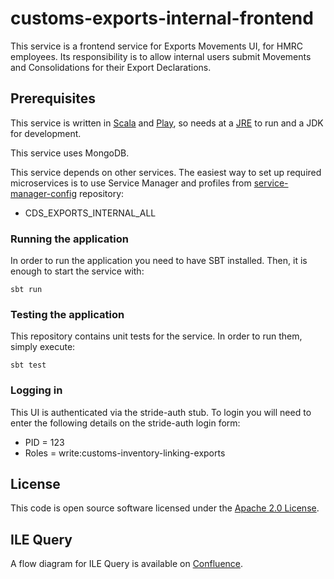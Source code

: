 
# customs-exports-internal-frontend

This service is a frontend service for Exports Movements UI, for HMRC employees.
Its responsibility is to allow internal users submit Movements and Consolidations for their Export Declarations.

## Prerequisites
This service is written in [Scala](http://www.scala-lang.org/) and [Play](http://playframework.com/), so needs at a [JRE](https://www.java.com/en/download/) to run and a JDK for development.

This service uses MongoDB.

This service depends on other services. The easiest way to set up required microservices is to use Service Manager and profiles from [service-manager-config](https://github.com/hmrc/service-manager-config/) repository:
- CDS_EXPORTS_INTERNAL_ALL

### Running the application
In order to run the application you need to have SBT installed. Then, it is enough to start the service with:

`sbt run`

### Testing the application
This repository contains unit tests for the service. In order to run them, simply execute:

`sbt test`

### Logging in
This UI is authenticated via the stride-auth stub. To login you will need to enter the following details on the stride-auth login form:
* PID = 123 
* Roles = write:customs-inventory-linking-exports

## License

This code is open source software licensed under the [Apache 2.0 License]("http://www.apache.org/licenses/LICENSE-2.0.html").

## ILE Query

A flow diagram for ILE Query is available on [Confluence](https://confluence.tools.tax.service.gov.uk/display/CD/ILE+Query+flow+diagram).
